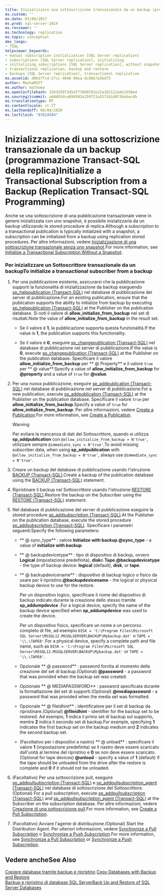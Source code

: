 ```yaml
---
title: Inizializzare una sottoscrizione transazionale da un backup (programmazione Transact-SQL della replica) | Microsoft Docs
ms.custom: ''
ms.date: 03/09/2017
ms.prod: sql-server-2014
ms.reviewer: ''
ms.technology: replication
ms.topic: conceptual
dev_langs:
- TSQL
helpviewer_keywords:
- manual subscription initialization [SQL Server replication]
- subscriptions [SQL Server replication], initializing
- initializing subscriptions [SQL Server replication], without snapshots
- transactional replication, backup and restore
- backups [SQL Server replication], transactional replication
ms.assetid: d0637fc4-27cc-4046-98ea-dc86b7a3bd75
author: MashaMSFT
ms.author: mathoma
ms.openlocfilehash: 1563d58f2d54f77680781e22a162112ade1658e4
ms.sourcegitcommit: ad4d92dce894592a259721a1571b1d8736abacdb
ms.translationtype: MT
ms.contentlocale: it-IT
ms.lasthandoff: 08/04/2020
ms.locfileid: "87624584"
---
```

# <a name="initialize-a-transactional-subscription-from-a-backup-replication-transact-sql-programming"></a><span data-ttu-id="c5b97-102">Inizializzazione di una sottoscrizione transazionale da un backup (programmazione Transact-SQL della replica)</span><span class="sxs-lookup"><span data-stu-id="c5b97-102">Initialize a Transactional Subscription from a Backup (Replication Transact-SQL Programming)</span></span>
  <span data-ttu-id="c5b97-103">Anche se una sottoscrizione di una pubblicazione transazionale viene in genere inizializzata con uno snapshot, è possibile inizializzarla da un backup utilizzando le stored procedure di replica.</span><span class="sxs-lookup"><span data-stu-id="c5b97-103">Although a subscription to a transactional publication is typically initialized with a snapshot, a subscription can be initialized from a backup using replication stored procedures.</span></span> <span data-ttu-id="c5b97-104">Per altre informazioni, vedere [Inizializzazione di una sottoscrizione transazionale senza uno snapshot](initialize-a-transactional-subscription-without-a-snapshot.md).</span><span class="sxs-lookup"><span data-stu-id="c5b97-104">For more information, see [Initialize a Transactional Subscription Without a Snapshot](initialize-a-transactional-subscription-without-a-snapshot.md).</span></span>  
  
### <a name="to-initialize-a-transactional-subscriber-from-a-backup"></a><span data-ttu-id="c5b97-105">Per inizializzare un Sottoscrittore transazionale da un backup</span><span class="sxs-lookup"><span data-stu-id="c5b97-105">To initialize a transactional subscriber from a backup</span></span>  
  
1.  <span data-ttu-id="c5b97-106">Per una pubblicazione esistente, assicurarsi che la pubblicazione supporti la funzionalità di inizializzazione da backup eseguendo [sp_helppublication &#40;Transact-SQL&#41;](/sql/relational-databases/system-stored-procedures/sp-helppublication-transact-sql) nel database di pubblicazione del server di pubblicazione.</span><span class="sxs-lookup"><span data-stu-id="c5b97-106">For an existing publication, ensure that the publication supports the ability to initialize from backup by executing [sp_helppublication &#40;Transact-SQL&#41;](/sql/relational-databases/system-stored-procedures/sp-helppublication-transact-sql) at the Publisher on the publication database.</span></span> <span data-ttu-id="c5b97-107">Si noti il valore di **allow_initialize_from_backup** nel set di risultati.</span><span class="sxs-lookup"><span data-stu-id="c5b97-107">Note the value of **allow_initialize_from_backup** in the result set.</span></span>  
  
    -   <span data-ttu-id="c5b97-108">Se il valore è **1**, la pubblicazione supporta questa funzionalità.</span><span class="sxs-lookup"><span data-stu-id="c5b97-108">If the value is **1**, the publication supports this functionality.</span></span>  
  
    -   <span data-ttu-id="c5b97-109">Se il valore è **0**, eseguire [sp_changepublication &#40;Transact-SQL&#41;](/sql/relational-databases/system-stored-procedures/sp-changepublication-transact-sql) nel database di pubblicazione nel server di pubblicazione.</span><span class="sxs-lookup"><span data-stu-id="c5b97-109">If the value is **0**, execute [sp_changepublication &#40;Transact-SQL&#41;](/sql/relational-databases/system-stored-procedures/sp-changepublication-transact-sql) at the Publisher on the publication database.</span></span> <span data-ttu-id="c5b97-110">Specificare il valore **allow_initialize_from_backup** per \*\* \@ Property\*\* e il valore `true` per \*\* \@ value\*\*.</span><span class="sxs-lookup"><span data-stu-id="c5b97-110">Specify a value of **allow_initialize_from_backup** for **\@property** and a value of `true` for **\@value**.</span></span>  
  
2.  <span data-ttu-id="c5b97-111">Per una nuova pubblicazione, eseguire [sp_addpublication &#40;Transact-SQL&#41;](/sql/relational-databases/system-stored-procedures/sp-addpublication-transact-sql) nel database di pubblicazione nel server di pubblicazione.</span><span class="sxs-lookup"><span data-stu-id="c5b97-111">For a new publication, execute [sp_addpublication &#40;Transact-SQL&#41;](/sql/relational-databases/system-stored-procedures/sp-addpublication-transact-sql) at the Publisher on the publication database.</span></span> <span data-ttu-id="c5b97-112">Specificare il valore `true` per **allow_initialize_from_backup**.</span><span class="sxs-lookup"><span data-stu-id="c5b97-112">Specify a value of `true` for **allow_initialize_from_backup**.</span></span> <span data-ttu-id="c5b97-113">Per altre informazioni, vedere [Create a Publication](publish/create-a-publication.md).</span><span class="sxs-lookup"><span data-stu-id="c5b97-113">For more information, see [Create a Publication](publish/create-a-publication.md).</span></span>  
  
    > [!WARNING]  
    >  <span data-ttu-id="c5b97-114">Per evitare la mancanza di dati del Sottoscrittore, quando si utilizza **sp_addpublication** con `@allow_initialize_from_backup = N'true'`, utilizzare sempre `@immediate_sync = N'true'`.</span><span class="sxs-lookup"><span data-stu-id="c5b97-114">To avoid missing subscriber data, when using **sp_addpublication** with `@allow_initialize_from_backup = N'true'`, always use `@immediate_sync = N'true'`.</span></span>  
  
3.  <span data-ttu-id="c5b97-115">Creare un backup del database di pubblicazione usando l'istruzione [BACKUP &#40;Transact-SQL&#41;](/sql/t-sql/statements/backup-transact-sql).</span><span class="sxs-lookup"><span data-stu-id="c5b97-115">Create a backup of the publication database using the [BACKUP &#40;Transact-SQL&#41;](/sql/t-sql/statements/backup-transact-sql) statement.</span></span>  
  
4.  <span data-ttu-id="c5b97-116">Ripristinare il backup nel Sottoscrittore usando l'istruzione [RESTORE &#40;Transact-SQL&#41;](/sql/t-sql/statements/restore-statements-transact-sql).</span><span class="sxs-lookup"><span data-stu-id="c5b97-116">Restore the backup on the Subscriber using the [RESTORE &#40;Transact-SQL&#41;](/sql/t-sql/statements/restore-statements-transact-sql) statement.</span></span>  
  
5.  <span data-ttu-id="c5b97-117">Nel database di pubblicazione del server di pubblicazione eseguire la stored procedure [sp_addsubscription &#40;Transact-SQL&#41;](/sql/relational-databases/system-stored-procedures/sp-addsubscription-transact-sql).</span><span class="sxs-lookup"><span data-stu-id="c5b97-117">At the Publisher on the publication database, execute the stored procedure [sp_addsubscription &#40;Transact-SQL&#41;](/sql/relational-databases/system-stored-procedures/sp-addsubscription-transact-sql).</span></span> <span data-ttu-id="c5b97-118">Specificare i parametri seguenti:</span><span class="sxs-lookup"><span data-stu-id="c5b97-118">Specify the following parameters:</span></span>  
  
    -   <span data-ttu-id="c5b97-119">\*\* \@ sync_type\*\* : valore **Initialize with backup**.</span><span class="sxs-lookup"><span data-stu-id="c5b97-119">**\@sync_type** - a value of **initialize with backup**.</span></span>  
  
    -   <span data-ttu-id="c5b97-120">\*\* \@ backupdevicetype\*\* : tipo di dispositivo di backup, ovvero **Logical** (impostazione predefinita), **disk**o **Tape**.</span><span class="sxs-lookup"><span data-stu-id="c5b97-120">**\@backupdevicetype** - the type of backup device: **logical** (default), **disk**, or **tape**.</span></span>  
  
    -   <span data-ttu-id="c5b97-121">\*\* \@ backupdevicename\*\* : dispositivo di backup logico o fisico da usare per il ripristino.</span><span class="sxs-lookup"><span data-stu-id="c5b97-121">**\@backupdevicename** - the logical or physical backup device to use for the restore.</span></span>  
  
         <span data-ttu-id="c5b97-122">Per un dispositivo logico, specificare il nome del dispositivo di backup indicato durante la creazione dello stesso tramite **sp_addumpdevice** .</span><span class="sxs-lookup"><span data-stu-id="c5b97-122">For a logical device, specify the name of the backup device specified when **sp_addumpdevice** was used to create the device.</span></span>  
  
         <span data-ttu-id="c5b97-123">Per un dispositivo fisico, specificare un nome e un percorso completo di file, ad esempio `DISK = 'C:\Program Files\Microsoft SQL Server\MSSQL12.MSSQLSERVER\BACKUP\Mybackup.dat'` o `TAPE = '\\.\TAPE0'`.</span><span class="sxs-lookup"><span data-stu-id="c5b97-123">For a physical device, specify a complete path and file name, such as `DISK = 'C:\Program Files\Microsoft SQL Server\MSSQL12.MSSQLSERVER\BACKUP\Mybackup.dat'` or `TAPE = '\\.\TAPE0'`.</span></span>  
  
    -   <span data-ttu-id="c5b97-124">Opzionale \*\* \@ password\*\* : password fornita al momento della creazione del set di backup.</span><span class="sxs-lookup"><span data-stu-id="c5b97-124">(Optional) **\@password** - a password that was provided when the backup set was created.</span></span>  
  
    -   <span data-ttu-id="c5b97-125">Opzionale \*\* \@ MEDIAPASSWORD\*\* : password specificata durante la formattazione del set di supporti.</span><span class="sxs-lookup"><span data-stu-id="c5b97-125">(Optional) **\@mediapassword** - a password that was provided when the media set was formatted.</span></span>  
  
    -   <span data-ttu-id="c5b97-126">Opzionale \*\* \@ fileidhint\*\* : identificatore per il set di backup da ripristinare.</span><span class="sxs-lookup"><span data-stu-id="c5b97-126">(Optional) **\@fileidhint** - identifier for the backup set to be restored.</span></span> <span data-ttu-id="c5b97-127">Ad esempio, **1** indica il primo set di backup sul supporto, mentre **2** indica il secondo set di backup.</span><span class="sxs-lookup"><span data-stu-id="c5b97-127">For example, specifying **1** indicates the first backup set on the backup medium and **2** indicates the second backup set.</span></span>  
  
    -   <span data-ttu-id="c5b97-128">(Facoltativo per i dispositivi a nastro) \*\* \@ unload\*\* : specificare il valore **1** (impostazione predefinita) se il nastro deve essere scaricato dall'unità al termine del ripristino e **0** se non deve essere scaricato.</span><span class="sxs-lookup"><span data-stu-id="c5b97-128">(Optional for tape devices) **\@unload** - specify a value of **1** (default) if the tape should be unloaded from the drive after the restore is complete and **0** if it should not be unloaded.</span></span>  
  
6.  <span data-ttu-id="c5b97-129">(Facoltativo) Per una sottoscrizione pull, eseguire [sp_addpullsubscription &#40;Transact-SQL&#41;](/sql/relational-databases/system-stored-procedures/sp-addpullsubscription-transact-sql) e [sp_addpullsubscription_agent &#40;Transact-SQL&#41;](/sql/relational-databases/system-stored-procedures/sp-addpullsubscription-agent-transact-sql) nel database di sottoscrizione del Sottoscrittore.</span><span class="sxs-lookup"><span data-stu-id="c5b97-129">(Optional) For a pull subscription, execute [sp_addpullsubscription &#40;Transact-SQL&#41;](/sql/relational-databases/system-stored-procedures/sp-addpullsubscription-transact-sql) and [sp_addpullsubscription_agent &#40;Transact-SQL&#41;](/sql/relational-databases/system-stored-procedures/sp-addpullsubscription-agent-transact-sql) at the Subscriber on the subscription database.</span></span> <span data-ttu-id="c5b97-130">Per altre informazioni, vedere [Creazione di una sottoscrizione pull](create-a-pull-subscription.md).</span><span class="sxs-lookup"><span data-stu-id="c5b97-130">For more information, see [Create a Pull Subscription](create-a-pull-subscription.md).</span></span>  
  
7.  <span data-ttu-id="c5b97-131">(Facoltativo) Avviare l'agente di distribuzione.</span><span class="sxs-lookup"><span data-stu-id="c5b97-131">(Optional) Start the Distribution Agent.</span></span> <span data-ttu-id="c5b97-132">Per ulteriori informazioni, vedere [Synchronize a Pull Subscription](synchronize-a-pull-subscription.md) o [Synchronize a Push Subscription](synchronize-a-push-subscription.md).</span><span class="sxs-lookup"><span data-stu-id="c5b97-132">For more information, see [Synchronize a Pull Subscription](synchronize-a-pull-subscription.md) or [Synchronize a Push Subscription](synchronize-a-push-subscription.md).</span></span>  
  
## <a name="see-also"></a><span data-ttu-id="c5b97-133">Vedere anche</span><span class="sxs-lookup"><span data-stu-id="c5b97-133">See Also</span></span>  
 <span data-ttu-id="c5b97-134">[Copiare database tramite backup e ripristino](../databases/copy-databases-with-backup-and-restore.md) </span><span class="sxs-lookup"><span data-stu-id="c5b97-134">[Copy Databases with Backup and Restore](../databases/copy-databases-with-backup-and-restore.md) </span></span>  
 [<span data-ttu-id="c5b97-135">Backup e ripristino di database SQL Server</span><span class="sxs-lookup"><span data-stu-id="c5b97-135">Back Up and Restore of SQL Server Databases</span></span>](../backup-restore/back-up-and-restore-of-sql-server-databases.md)  
  
  
